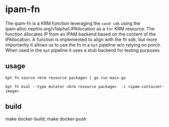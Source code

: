 # ipam-fn

The ipam-fn is a KRM function leveraging the `cond sdk` using the ipam.alloc.nephio.org/v1alpha1.IPAllocation as a `for` KRM resource.
The function allocates IP from an IPAM backend based on the content of the IPAllocation. A function is implemented to align with the fn sdk, but more importantly it allows us to use the fn in a `kpt` pipeline w/o relying on porch. When used in the `kpt` pipeline it uses a stub backend for testing purposes

## usage

```
kpt fn source <krm resource package> | go run main.go 
```

```
kpt fn eval --type mutator <krm resource package>  -i <ipam-container-image> 
```

## build

make docker-build; make docker-push